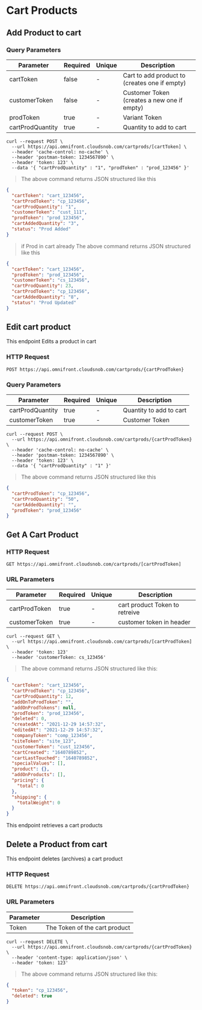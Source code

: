 # Cart Products

## Add Product to cart

### Query Parameters

| Parameter        | Required | Unique | Description                                   |
| ---------------- | -------- | ------ | --------------------------------------------- |
| cartToken        | false    | -      | Cart to add product to (creates one if empty) |
| customerToken    | false    | -      | Customer Token (creates a new one if empty)   |
| prodToken        | true     | -      | Variant Token                                 |
| cartProdQuantity | true     | -      | Quantity to add to cart                       |

```shell
curl --request POST \
  --url https://api.omnifront.cloudsnob.com/cartprods/[cartToken] \
  --header 'cache-control: no-cache' \
  --header 'postman-token: 1234567890' \
  --header 'token: 123' \
  --data '{ "cartProdQuantity" : "1", "prodToken" : "prod_123456" }'

```

> The above command returns JSON structured like this

```json
{
  "cartToken": "cart_123456",
  "cartProdToken": "cp_123456",
  "cartProdQuantity": "1",
  "customerToken": "cust_111",
  "prodToken": "prod_123456",
  "cartAddedQuantity": "3",
  "status": "Prod Added"
}
```

> if Prod in cart already The above command returns JSON structured like this

```json
{
  "cartToken": "cart_123456",
  "prodToken": "prod_123456",
  "customerToken": "cs_123456",
  "cartProdQuantity": 23,
  "cartProdToken": "cp_123456",
  "cartAddedQuantity": "8",
  "status": "Prod Updated"
}
```

## Edit cart product

This endpoint Edits a product in cart

### HTTP Request

`POST https://api.omnifront.cloudsnob.com/cartprods/{cartProdToken}`

### Query Parameters

| Parameter        | Required | Unique | Description             |
| ---------------- | -------- | ------ | ----------------------- |
| cartProdQuantity | true     | -      | Quantity to add to cart |
| customerToken    | true     | -      | Customer Token          |

```shell
curl --request POST \
  --url https://api.omnifront.cloudsnob.com/cartprods/{cartProdToken} \
  --header 'cache-control: no-cache' \
  --header 'postman-token: 1234567890' \
  --header 'token: 123' \
  --data '{ "cartProdQuantity" : "1" }'

```

> The above command returns JSON structured like this

```json
{
  "cartProdToken": "cp_123456",
  "cartProdQuantity": "50",
  "cartAddedQuantity": "",
  "prodToken": "prod_123456"
}
```

## Get A Cart Product

### HTTP Request

`GET https://api.omnifront.cloudsnob.com/cartprods/[cartProdToken]`

### URL Parameters

| Parameter     | Required | Unique | Description                    |
| ------------- | -------- | ------ | ------------------------------ |
| cartProdToken | true     | -      | cart product Token to retreive |
| customerToken | true     | -      | customer token in header       |

```shell
curl --request GET \
  --url https://api.omnifront.cloudsnob.com/cartprods/[cartProdToken] \
  --header 'token: 123'
  --header 'customerToken: cs_123456'
```

> The above command returns JSON structured like this:

```json
{
  "cartToken": "cart_123456",
  "cartProdToken": "cp_123456",
  "cartProdQuantity": 12,
  "addOnToProdToken": "",
  "addOnProdTokens": null,
  "prodToken": "prod_123456",
  "deleted": 0,
  "createdAt": "2021-12-29 14:57:32",
  "editedAt": "2021-12-29 14:57:32",
  "companyToken": "comp_123456",
  "siteToken": "site_123",
  "customerToken": "cust_123456",
  "cartCreated": "1640789852",
  "cartLastTouched": "1640789852",
  "specialValues": [],
  "product": {},
  "addOnProducts": [],
  "pricing": {
    "total": 0
  },
  "shipping": {
    "totalWeight": 0
  }
}
```

This endpoint retrieves a cart products

## Delete a Product from cart

This endpoint deletes (archives) a cart product

### HTTP Request

`DELETE https://api.omnifront.cloudsnob.com/cartprods/{cartProdToken}`

### URL Parameters

| Parameter | Description                   |
| --------- | ----------------------------- |
| Token     | The Token of the cart product |

```shell
curl --request DELETE \
  --url https://api.omnifront.cloudsnob.com/cartprods/{cartProdToken} \
  --header 'content-type: application/json' \
  --header 'token: 123'
```

> The above command returns JSON structured like this:

```json
{
  "token": "cp_123456",
  "deleted": true
}
```

```

```
